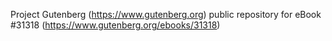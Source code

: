 Project Gutenberg (https://www.gutenberg.org) public repository for eBook #31318 (https://www.gutenberg.org/ebooks/31318)
